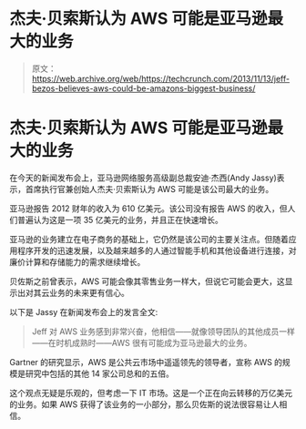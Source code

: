 # 杰夫·贝索斯认为 AWS 可能是亚马逊最大的业务

> 原文：<https://web.archive.org/web/https://techcrunch.com/2013/11/13/jeff-bezos-believes-aws-could-be-amazons-biggest-business/>

# 杰夫·贝索斯认为 AWS 可能是亚马逊最大的业务

在今天的新闻发布会上，亚马逊网络服务高级副总裁安迪·杰西(Andy Jassy)表示，首席执行官兼创始人杰夫·贝索斯认为 AWS 可能是该公司最大的业务。

亚马逊报告 2012 财年的收入为 610 亿美元。该公司没有报告 AWS 的收入，但人们普遍认为这是一项 35 亿美元的业务，并且正在快速增长。

亚马逊的业务建立在电子商务的基础上，它仍然是该公司的主要关注点。但随着应用程序开发的迅速发展，以及越来越多的人通过智能手机和其他设备进行连接，对廉价计算和存储能力的需求继续增长。

贝佐斯之前曾表示，AWS 可能会像其零售业务一样大，但说它可能会更大，这显示出对其云业务的未来更有信心。

以下是 Jassy 在新闻发布会上的发言全文:

> Jeff 对 AWS 业务感到非常兴奋，他相信——就像领导团队的其他成员一样——在时机成熟时——AWS 很有可能成为亚马逊最大的业务。

Gartner 的研究显示，AWS 是公共云市场中遥遥领先的领导者，宣称 AWS 的规模是研究中包括的其他 14 家公司总和的五倍。

这个观点无疑是乐观的，但考虑一下 IT 市场。这是一个正在向云转移的万亿美元的业务。如果 AWS 获得了该业务的一小部分，那么贝佐斯的说法很容易让人相信。
